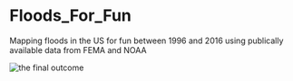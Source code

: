 # Floods_For_Fun
Mapping floods in the US for fun between 1996 and 2016 using publically available data from FEMA and NOAA

![the final outcome](https://drive.google.com/file/d/1a0xgJlFdtzqbeIOGLrees3AZ9PfVTatX/view?usp=sharing)


